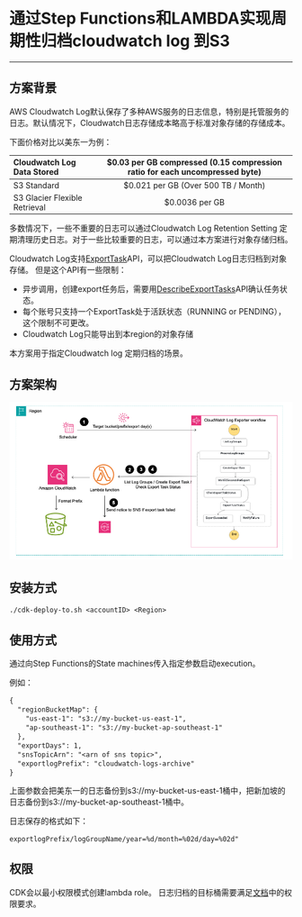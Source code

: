 # 通过Step Functions和LAMBDA实现周期性归档cloudwatch log 到S3

---
## 方案背景
AWS Cloudwatch Log默认保存了多种AWS服务的日志信息，特别是托管服务的日志。默认情况下，Cloudwatch日志存储成本略高于标准对象存储的存储成本。

下面价格对比以美东一为例：

| Cloudwatch Log Data Stored | $0.03 per GB compressed (0.15 compression ratio for each uncompressed byte) |
|:---------------------------|:---------------------------------------------------------------------------:|
| S3 Standard |                     $0.021 per GB (Over 500 TB / Month)                     |
| S3 Glacier Flexible Retrieval |                               $0.0036 per GB                                |

多数情况下，一些不重要的日志可以通过Cloudwatch Log Retention Setting 定期清理历史日志。对于一些比较重要的日志，可以通过本方案进行对象存储归档。

Cloudwatch Log支持[ExportTask](https://docs.aws.amazon.com/AmazonCloudWatchLogs/latest/APIReference/API_CreateExportTask.html)API，可以把Cloudwatch Log日志归档到对象存储。 但是这个API有一些限制：

* 异步调用，创建export任务后，需要用[DescribeExportTasks](https://docs.aws.amazon.com/AmazonCloudWatchLogs/latest/APIReference/API_DescribeExportTasks.html)API确认任务状态。
* 每个账号只支持一个ExportTask处于活跃状态（RUNNING or PENDING），这个限制不可更改。
* Cloudwatch Log只能导出到本region的对象存储

本方案用于指定Cloudwatch log 定期归档的场景。

## 方案架构

![架构图](picture/step-functions-cw-log-exporter-architecture.png)

## 安装方式

```aws
./cdk-deploy-to.sh <accountID> <Region> 
```

## 使用方式

通过向Step Functions的State machines传入指定参数启动execution。

例如：

```aws
{
  "regionBucketMap": {
    "us-east-1": "s3://my-bucket-us-east-1",
    "ap-southeast-1": "s3://my-bucket-ap-southeast-1"
  },
  "exportDays": 1,
  "snsTopicArn": "<arn of sns topic>",
  "exportlogPrefix": "cloudwatch-logs-archive"
}
```

上面参数会把美东一的日志备份到s3://my-bucket-us-east-1桶中，把新加坡的日志备份到s3://my-bucket-ap-southeast-1桶中。

日志保存的格式如下：

```aws
exportlogPrefix/logGroupName/year=%d/month=%02d/day=%02d"
```

## 权限

CDK会以最小权限模式创建lambda role。 日志归档的目标桶需要满足[文档](https://docs.aws.amazon.com/AmazonCloudWatch/latest/logs/S3ExportTasksConsole.html)中的权限要求。

